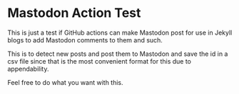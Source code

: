 # Mastodon Action Test
This is just a test if GitHub actions can make Mastodon post for use in Jekyll blogs to add Mastodon comments to them and such.

This is to detect new posts and post them to Mastodon and save the id in a csv file since that is the most convenient format for this due to appendability.

Feel free to do what you want with this.


